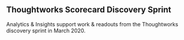 ## Thoughtworks Scorecard Discovery Sprint

Analytics & Insights support work & readouts from the Thoughtworks discovery sprint in March 2020.
